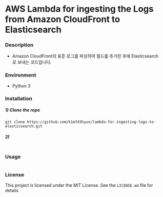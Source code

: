 # AWS Lambda for ingesting the Logs from Amazon CloudFront to Elasticsearch


### Description

- Amazon CloudFront의 표준 로그를 파싱하여 필드를 추가한 후에 Elasticsearch로 보내는 코드입니다.


### Environment

- Python 3


### Installation

##### 1) Clone the repo

```
git clone https://github.com/k1m743hyun/lambda-for-ingesting-logs-to-elasticsearch.git
```

##### 2)

```
```


### Usage

```
```


### License

This project is licensed under the MIT License. See the `LICENSE.md` file for details

